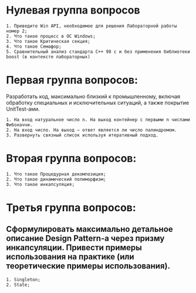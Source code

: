 # Нулевая группа вопросов

	1. Приведите Win API, необходимое для решения Лабораторной работы номер 2;
	2. Что такое процесс в ОС Windows;
	3. Что такое Критическая секция;
	4. Что такое Семафор;
	5. Сравнительный анализ стандарта C++ 98 с и без применения библиотеки boost (в контексте лабораторных)

# Первая группа вопросов:

Разработать код, максимально близкий к промышленному, включая обработку специальных и исключительных ситуаций, а также покрытие UnitTest-ами.

	1. На вход натуральное число n. На выход контейнер с первыми n числами Фибоначчи.
	2. На вход число. На выход – ответ является ли число палиндромом.
	3. Развернуть связный список используя итеративный подход.

# Вторая группа вопросов:

	1. Что такое Процедурная декомпозиция;
	2. Что такое динамический полиморфизм;
	3. Что такое инкапсуляция;

# Третья группа вопросов:

## Сформулировать максимально детальное описание Design Pattern-а через призму инкапсуляции. Привести примеры использования на практике (или теоретические примеры использования).

	1. Singleton;
	2. State;
